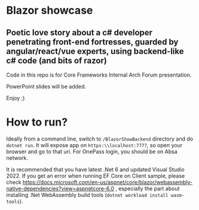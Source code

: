 # Blazor showcase

## Poetic love story about a c# developer penetrating front-end fortresses, guarded by angular/react/vue experts, using backend-like c# code (and bits of razor)

Code in this repo is for Core Frameworks Internal Arch Forum presentation. 

PowerPoint slides will be added.

Enjoy ;)

# How to run?

Ideally from a command line, switch to `/BlazorShowBackend` directory and do `dotnet run`. It will expose app on `https:\\localhost:7777`, so open your browser and go to that uri. For OnePass login, you should be on Absa network.

It is recommended that you have latest .Net 6 and updated Visual Studio 2022. If you get an error when running EF Core on Client sample, please check https://docs.microsoft.com/en-us/aspnet/core/blazor/webassembly-native-dependencies?view=aspnetcore-6.0 , especially the part about installing .Net WebAssembly build tools (`dotnet workload install wasm-tools`).